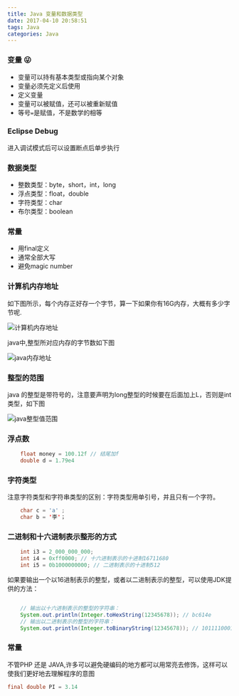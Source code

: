 ```yaml
---
title: Java 变量和数据类型
date: 2017-04-10 20:58:51
tags: Java
categories: Java
---
```


### 变量 :stuck_out_tongue_winking_eye:

- 变量可以持有基本类型或指向某个对象
- 变量必须先定义后使用
- 定义变量
- 变量可以被赋值，还可以被重新赋值
- 等号`=`是赋值，不是数学的相等


### Eclipse Debug

进入调试模式后可以设置断点后单步执行

### 数据类型

- 整数类型：byte，short，int，long
- 浮点类型：float，double
- 字符类型：char
- 布尔类型：boolean

### 常量

- 用final定义
- 通常全部大写
- 避免magic number

### 计算机内存地址

如下图所示，每个内存正好存一个字节，算一下如果你有16G内存，大概有多少字节呢.

![计算机内存地址][1]

[1]: http://omduc9pze.bkt.clouddn.com/java%E6%95%B0%E6%8D%AE%E7%B1%BB%E5%9E%8B.png

java中,整型所对应内存的字节数如下图

![java内存地址][2]

[2]: http://omduc9pze.bkt.clouddn.com/java%E6%95%B0%E6%8D%AE%E7%B1%BB%E5%9E%8B%E5%AF%B9%E5%BA%94%E5%86%85%E5%AD%98.jpg

### 整型的范围

java 的整型是带符号的，注意要声明为long整型的时候要在后面加上L，否则是int类型，如下图

![java整型值范围][3]

[3]: http://omduc9pze.bkt.clouddn.com/java%E6%95%B4%E5%9E%8B.jpg

<!-- more -->

### 浮点数

```java
    float money = 100.12f // 结尾加f
    double d = 1.79e4
```

### 字符类型

注意字符类型和字符串类型的区别：字符类型用单引号，并且只有一个字符。

```java
    char c = 'a' ;
    char b = '李'；
```


### 二进制和十六进制表示整形的方式

```java
	int i3 = 2_000_000_000;
	int i4 = 0xff0000; // 十六进制表示的十进制16711680
	int i5 = 0b1000000000; // 二进制表示的十进制512
```

如果要输出一个以16进制表示的整型，或者以二进制表示的整型，可以使用JDK提供的方法：

```java

	// 输出以十六进制表示的整型的字符串：
	System.out.println(Integer.toHexString(12345678)); // bc614e
	// 输出以二进制表示的整型的字符串：
	System.out.println(Integer.toBinaryString(12345678)); // 101111000110000101001110

```

### 常量

不管PHP 还是 JAVA,许多可以避免硬编码的地方都可以用常亮去修饰，这样可以使我们更好地去理解程序的意图

```java
final double PI = 3.14
```
